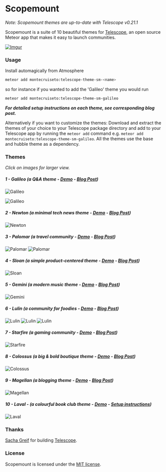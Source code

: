 Scopemount
=========

*Note: Scopemount themes are up-to-date with Telescope v0.21.1*

Scopemount is a suite of 10 beautiful themes for [Telescope](http://www.telescopeapp.org/), an open source Meteor app that makes it easy to launch communities.

[![Imgur](http://i.imgur.com/8yYLXiY.jpg)](http://scopemount.startrack.io)

### Usage

Install automagically from Atmosphere

```bash
meteor add montecruiseto:telescope-theme-sm-<name>
```

so for instance if you wanted to add the 'Galileo' theme you would run

```bash
meteor add montecruiseto:telescope-theme-sm-galileo
```

***For detailed setup instructions on each theme, see corresponding blog post.***

Alternatively if you want to customize the themes: Download and extract the themes of your choice to your Telescope package directory and add to your Telescope app by running the `meteor add` command e.g. `meteor add montecruiseto:telescope-theme-sm-galileo`.
All the themes use the base and hubble theme as a dependency.

### Themes

*Click on images for larger view.*

##### 1 -  Galileo (a Q&A theme - [Demo](http://sm-galileo.meteor.com/) - [Blog Post](http://blog.startrack.io/scopemount-theme-galileo/))

![Galileo](http://i.imgur.com/bTiJHHU.png)

![Galileo](http://i.imgur.com/aJ1mKcE.png)

##### 2 -  Newton (a minimal tech news theme - [Demo](http://sm-newton.meteor.com/) - [Blog Post](http://blog.startrack.io/scopemount-theme-newton/))

![Newton](http://i.imgur.com/eaEWm5A.png)

##### 3 -  Palomar (a travel community - [Demo](http://sm-palomar.meteor.com/) - [Blog Post](http://blog.startrack.io/scopemount-theme-palomar/))

![Palomar](http://i.imgur.com/2vvI6kX.png)
![Palomar](http://i.imgur.com/SMOZYSE.png)

##### 4 -  Sloan (a simple product-centered theme - [Demo](http://sm-sloan.meteor.com/) - [Blog Post](http://blog.startrack.io/scopemount-theme-sloan/))

![Sloan](http://i.imgur.com/ubdDcBc.png)

##### 5 - Gemini (a modern music theme - [Demo](http://sm-gemini.meteor.com/) - [Blog Post](http://blog.startrack.io/scopemount-theme-gemini/))

![Gemini](http://i.imgur.com/My7M31n.png)

##### 6 -  Lulin (a community for foodies - [Demo](http://sm-lulin.meteor.com/) - [Blog Post](http://blog.startrack.io/scopemount-theme-lulin/))

![Lulin](http://i.imgur.com/KlL7XVn.png)
![Lulin](http://i.imgur.com/xtWPgWg.png)
![Lulin](http://i.imgur.com/Mz99E5y.png)

##### 7 -  Starfire (a gaming community - [Demo](http://sm-starfire.meteor.com/) - [Blog Post](http://blog.startrack.io/scopemount-theme-starfire/))

![Starfire](http://i.imgur.com/v8cgZJH.png)

##### 8 -  Colossus (a big & bold boutique theme - [Demo](http://sm-colossus.meteor.com/) - [Blog Post](http://blog.startrack.io/scopemount-theme-colossus/))

![Colossus](http://i.imgur.com/gJJSvXG.png)

##### 9 -  Magellan (a blogging theme - [Demo](http://sm-magellan.meteor.com/) - [Blog Post](http://blog.startrack.io/scopemount-theme-magellan/))

![Magellan](http://i.imgur.com/OuU66bM.png)

##### 10 - Laval - (a colourful book club theme - [Demo](http://sm-laval.meteor.com/) - [Setup instructions](http://scopemount.startrack.io))

![Laval](http://i.imgur.com/2JGzvud.png)


### Thanks

[Sacha Greif](https://github.com/SachaG) for building [Telescope](https://github.com/TelescopeJS/Telescope).

### License

Scopemount is licensed under the [MIT license](http://opensource.org/licenses/MIT).
